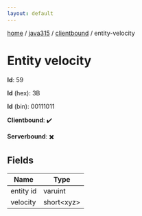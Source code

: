 ```yaml
---
layout: default
---
```


[home](/)  /  [java315](/protocol/java315)  /  [clientbound](/protocol/java315/clientbound)  /  entity-velocity

# Entity velocity

**Id**: 59

**Id** (hex): 3B

**Id** (bin): 00111011

**Clientbound**: ✔️

**Serverbound**: ✖️

## Fields

Name | Type
---|---
entity id | varuint
velocity | short&lt;xyz&gt;

